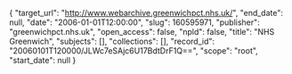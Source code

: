 {
  "target_url": "http://www.webarchive.greenwichpct.nhs.uk/", 
  "end_date": null, 
  "date": "2006-01-01T12:00:00", 
  "slug": 160595971, 
  "publisher": "greenwichpct.nhs.uk", 
  "open_access": false, 
  "npld": false, 
  "title": "NHS Greenwich", 
  "subjects": [], 
  "collections": [], 
  "record_id": "20060101T120000/JLWc7eSAjc6U17BdtDrF1Q==", 
  "scope": "root", 
  "start_date": null
}

